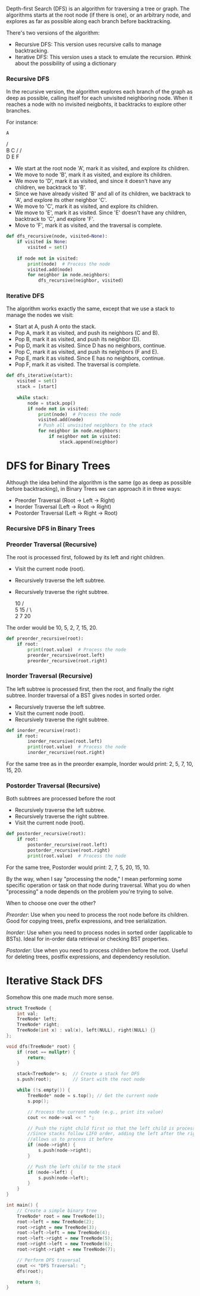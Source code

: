 Depth-first Search (DFS) is an algorithm for traversing a tree or graph. The algorithms starts at the root node (if there is one), or an arbitrary node, and explores as far as possible along each branch before backtracking.

There's two versions of the algorithm:

* Recursive DFS: This version uses recursive calls to manage backtracking. 
* Iterative DFS: This version uses a stack to emulate the recursion. #think about the possibility of using a dictionary


### Recursive DFS
In the recursive version, the algorithm explores each branch of the graph as deep as possible, calling itself for each unvisited neighboring node. When it reaches a node with no invisited neigbohts, it backtracks to explore other branches.

For instance:

    A
   / \
  B   C
 /   / \
D   E   F

- We start at the root node 'A', mark it as visited, and explore its children. 
- We move to node 'B', mark it as visited, and explore its children. 
- We move to 'D', mark it as visited, and since it doesn't have any children, we backtrack to 'B'.
- Since we have already visited 'B' and all of its children, we backtrack to 'A', and explore its other neighbor 'C'.
- We move to 'C', mark it as visited, and explore its children. 
- We move to 'E', mark it as visited. Since 'E' doesn't have any children, backtrack to 'C', and explore 'F'.
- Move to 'F', mark it as visited, and the traversal is complete.

```python
def dfs_recursive(node, visited=None):
    if visited is None:
        visited = set()
    
    if node not in visited:
        print(node)  # Process the node
        visited.add(node)
        for neighbor in node.neighbors:
            dfs_recursive(neighbor, visited)
```



### Iterative DFS

The algorithm works exactly the same, except that we use a stack to manage the nodes we visit: 

- Start at A, push A onto the stack.
- Pop A, mark it as visited, and push its neighbors (C and B).
- Pop B, mark it as visited, and push its neighbor (D).
- Pop D, mark it as visited. Since D has no neighbors, continue.
- Pop C, mark it as visited, and push its neighbors (F and E).
- Pop E, mark it as visited. Since E has no neighbors, continue.
- Pop F, mark it as visited. The traversal is complete.

```py
def dfs_iterative(start):
    visited = set()
    stack = [start]
    
    while stack:
        node = stack.pop()
        if node not in visited:
            print(node)  # Process the node
            visited.add(node)
            # Push all unvisited neighbors to the stack
            for neighbor in node.neighbors:
                if neighbor not in visited:
                    stack.append(neighbor)

```





# DFS for Binary Trees

Although the idea behind the algorithm is the same (go as deep as possible before backtracking), in Binary  Trees we can approach it in three ways:

* Preorder Traversal (Root -> Left -> Right)
* Inorder Traversal (Left -> Root -> Right)
* Postorder Traversal (Left -> Right -> Root)

### Recursive DFS in Binary Trees

### Preorder Traversal (Recursive)
The root is processed first, followed by its left and right children.

- Visit the current node (root).
- Recursively traverse the left subtree.
- Recursively traverse the right subtree.

     10
    /  \
   5   15
  / \    \
 2   7   20

The order would be 10, 5, 2, 7, 15, 20.

```py
def preorder_recursive(root):
    if root:
        print(root.value)  # Process the node
        preorder_recursive(root.left)
        preorder_recursive(root.right)
```

### Inorder Traversal (Recursive)

The left subtree is processed first, then the root, and finally the right subtree. Inorder traversal of a BST gives nodes in sorted order.

- Recursively traverse the left subtree.
- Visit the current node (root).
- Recursively traverse the right subtree.

```py
def inorder_recursive(root):
    if root:
        inorder_recursive(root.left)
        print(root.value)  # Process the node
        inorder_recursive(root.right)
```
For the same tree as in the preorder example, Inorder would print: 2, 5, 7, 10, 15, 20.

###  Postorder Traversal (Recursive)
Both subtrees are processed before the root

- Recursively traverse the left subtree.
- Recursively traverse the right subtree.
- Visit the current node (root).


```py
def postorder_recursive(root):
    if root:
        postorder_recursive(root.left)
        postorder_recursive(root.right)
        print(root.value)  # Process the node

```
For the same tree, Postorder would print: 2, 7, 5, 20, 15, 10.


By the way,  when I say "processing the node," I mean performing some specific operation or task on that node during traversal. What you do when "processing" a node depends on the problem you're trying to solve. 

When to choose one over the other?

*Preorder*: Use when you need to process the root node before its children. Good for copying trees, prefix expressions, and tree serialization.

*Inorder*: Use when you need to process nodes in sorted order (applicable to BSTs). Ideal for in-order data retrieval or checking BST properties.

*Postorder*: Use when you need to process children before the root. Useful for deleting trees, postfix expressions, and dependency resolution.



# Iterative Stack DFS

Somehow this one made much more sense.
```cpp
struct TreeNode {
    int val;
    TreeNode* left;
    TreeNode* right;
    TreeNode(int x) : val(x), left(NULL), right(NULL) {}
};

void dfs(TreeNode* root) {
    if (root == nullptr) {
        return;
    }

    stack<TreeNode*> s;  // Create a stack for DFS
    s.push(root);        // Start with the root node

    while (!s.empty()) {
        TreeNode* node = s.top(); // Get the current node
        s.pop();

        // Process the current node (e.g., print its value)
        cout << node->val << " ";

        // Push the right child first so that the left child is processed first
        //Since stacks follow LIFO order, adding the left after the right
        //allows us to process it before
        if (node->right) {
            s.push(node->right);
        }

        // Push the left child to the stack
        if (node->left) {
            s.push(node->left);
        }
    }
}

int main() {
    // Create a simple binary tree
    TreeNode* root = new TreeNode(1);
    root->left = new TreeNode(2);
    root->right = new TreeNode(3);
    root->left->left = new TreeNode(4);
    root->left->right = new TreeNode(5);
    root->right->left = new TreeNode(6);
    root->right->right = new TreeNode(7);

    // Perform DFS traversal
    cout << "DFS Traversal: ";
    dfs(root);

    return 0;
}
```
